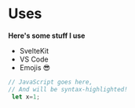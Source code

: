 # Uses

**Here's some stuff I use**

- SvelteKit
- VS Code
- Emojis 😎

```js
// JavaScript goes here,
// And will be syntax-highlighted!
 let x=1;
```